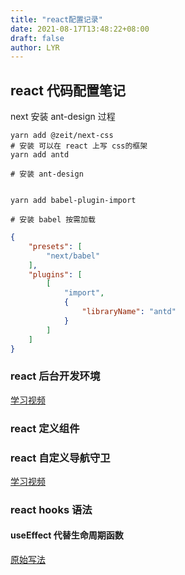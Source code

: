 ```yaml
---
title: "react配置记录"
date: 2021-08-17T13:48:22+08:00
draft: false
author: LYR
---
```




##  react 代码配置笔记


next 安装 ant-design 过程

```shell
yarn add @zeit/next-css
# 安装 可以在 react 上写 css的框架
yarn add antd

# 安装 ant-design


yarn add babel-plugin-import

# 安装 babel 按需加载
```

```json
{
    "presets": [
        "next/babel"
    ],
    "plugins": [
        [
            "import",
            {
                "libraryName": "antd"
            }
        ]
    ]
}

```


### react 后台开发环境
[学习视频](https://www.bilibili.com/video/BV1CJ411377B?p=25)





### react 定义组件



### react 自定义导航守卫

[学习视频](https://www.bilibili.com/video/BV1XK4y1e7Hh?p=17)




### react hooks 语法


#### useEffect 代替生命周期函数


[原始写法](https://www.bilibili.com/video/BV1y4411Q7yH?from=search&seid=4271130331522890246&spm_id_from=333.337.0.0)











